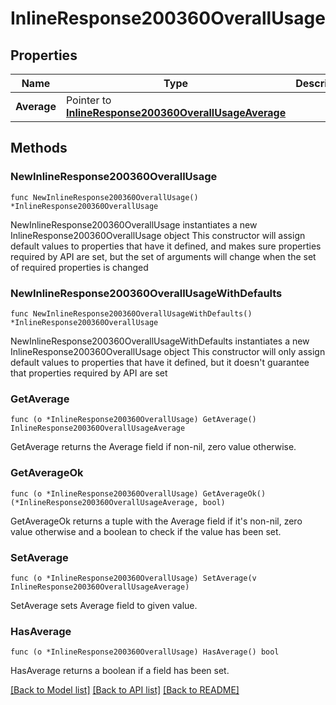 # InlineResponse200360OverallUsage

## Properties

Name | Type | Description | Notes
------------ | ------------- | ------------- | -------------
**Average** | Pointer to [**InlineResponse200360OverallUsageAverage**](InlineResponse200360OverallUsageAverage.md) |  | [optional] 

## Methods

### NewInlineResponse200360OverallUsage

`func NewInlineResponse200360OverallUsage() *InlineResponse200360OverallUsage`

NewInlineResponse200360OverallUsage instantiates a new InlineResponse200360OverallUsage object
This constructor will assign default values to properties that have it defined,
and makes sure properties required by API are set, but the set of arguments
will change when the set of required properties is changed

### NewInlineResponse200360OverallUsageWithDefaults

`func NewInlineResponse200360OverallUsageWithDefaults() *InlineResponse200360OverallUsage`

NewInlineResponse200360OverallUsageWithDefaults instantiates a new InlineResponse200360OverallUsage object
This constructor will only assign default values to properties that have it defined,
but it doesn't guarantee that properties required by API are set

### GetAverage

`func (o *InlineResponse200360OverallUsage) GetAverage() InlineResponse200360OverallUsageAverage`

GetAverage returns the Average field if non-nil, zero value otherwise.

### GetAverageOk

`func (o *InlineResponse200360OverallUsage) GetAverageOk() (*InlineResponse200360OverallUsageAverage, bool)`

GetAverageOk returns a tuple with the Average field if it's non-nil, zero value otherwise
and a boolean to check if the value has been set.

### SetAverage

`func (o *InlineResponse200360OverallUsage) SetAverage(v InlineResponse200360OverallUsageAverage)`

SetAverage sets Average field to given value.

### HasAverage

`func (o *InlineResponse200360OverallUsage) HasAverage() bool`

HasAverage returns a boolean if a field has been set.


[[Back to Model list]](../README.md#documentation-for-models) [[Back to API list]](../README.md#documentation-for-api-endpoints) [[Back to README]](../README.md)


